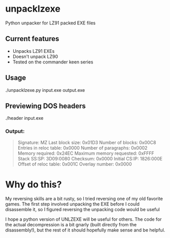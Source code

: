 # unpacklzexe
Python unpacker for LZ91 packed EXE files

## Current features
- Unpacks LZ91 EXEs
- Doesn't unpack LZ90
- Tested on the commander keen series

## Usage
./unpacklzexe.py input.exe output.exe

## Previewing DOS headers
./header input.exe

### Output:
> Signature: MZ
> Last block size: 0x01D3
> Number of blocks: 0x00C8
> Entries in reloc table: 0x0000
> Number of paragraphs: 0x0002
> Memory required: 0x24EC
> Maximum memory requested: 0xFFFF
> Stack SS:SP: 3D09:0080
> Checksum: 0x0000
> Initial CS:IP: 1826:000E
> Offset of reloc table: 0x001C
> Overlay number: 0x0000

# Why do this?
My reversing skills are a bit rusty, so I tried reversing one of my old favorite games. The first step involved unpacking the EXE before I could disassemble it, so I figured reversing the unpacking code would be useful

I hope a python version of UNLZEXE will be useful for others. The code for the actual decompression is a bit gnarly (built directly from the disassembly!), but the rest of it should hopefully make sense and be helpful.

